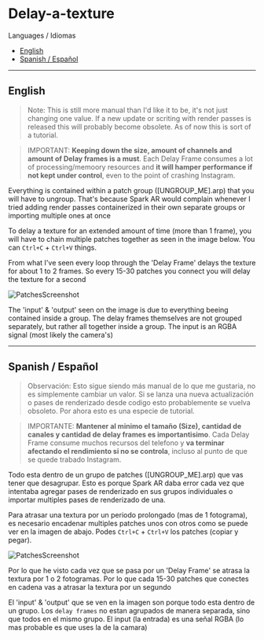 # Delay-a-texture
Languages / Idiomas
- [English](#English)
- [Spanish \/ Español](#Spanish--espa%C3%B1ol)

---

## English

> Note: This is still more manual than I'd like it to be, it's not just changing one value. If a new update or scriting with render passes is released this will probably become obsolete. As of now this is sort of a tutorial.

> IMPORTANT: **Keeping down the size, amount of channels and amount of Delay frames is a must**. Each Delay Frame consumes a lot of processing/memoory resources and **it will hamper performance if not kept under control**, even to the point of crashing Instagram.

Everything is contained within a patch group (\[UNGROUP_ME\].arp) that you will have to ungroup. That's because Spark AR would complain whenever I tried adding render passes containerized in their own separate groups or importing multiple ones at once

To delay a texture for an extended amount of time (more than 1 frame), you will have to chain multiple patches together as seen in the image below. You can `Ctrl+C` + `Ctrl+V` things.

From what I've seen every loop through the 'Delay Frame' delays the texture for about 1 to 2 frames. So every 15-30 patches you connect you will delay the texture for a second

![PatchesScreenshot](https://github.com/tomaspietravallo/Spark-AR/blob/master/delay-a-texture/Screen%20Shot%202020-07-14%20at%2000.08.59.png)

The 'input' & 'output' seen on the image is due to everything beeing contained inside a group. The delay frames themselves are not grouped separately, but rather all together inside a group. The input is an RGBA signal (most likely the camera's)

---- 

## Spanish / Español

> Observación: Esto sigue siendo más manual de lo que me gustaria, no es simplemente cambiar un valor. Si se lanza una nueva actualización o pases de renderizado desde codigo esto probablemente se vuelva obsoleto. Por ahora esto es una especie de tutorial.

> IMPORTANTE: **Mantener al minimo el tamaño (Size), cantidad de canales y cantidad de delay frames es importantisimo**. Cada Delay Frame consume muchos recursos del telefono y **va terminar afectando el rendimiento si no se controla**, incluso al punto de que se quede trabado Instagram.

Todo esta dentro de un grupo de patches (\[UNGROUP_ME\].arp) que vas tener que desagrupar. Esto es porque Spark AR daba error cada vez que intentaba agregar pases de renderizado en sus grupos individuales o importar multiples pases de renderizado de una.

Para atrasar una textura por un periodo prolongado (mas de 1 fotograma), es necesario encadenar multiples patches unos con otros como se puede ver en la imagen de abajo. Podes `Ctrl+C` + `Ctrl+V` los patches (copiar y pegar).

![PatchesScreenshot](https://github.com/tomaspietravallo/Spark-AR/blob/master/delay-a-texture/Screen%20Shot%202020-07-14%20at%2000.08.59.png)

Por lo que he visto cada vez que se pasa por un 'Delay Frame' se atrasa la textura por 1 o 2 fotogramas. Por lo que cada 15-30 patches que conectes en cadena vas a atrasar la textura por un segundo

El 'input' & 'output' que se ven en la imagen son porque todo esta dentro de un grupo. Los `delay frames` no estan agrupados de manera separada, sino que todos en el mismo grupo. El input (la entrada) es una señal RGBA (lo mas probable es que uses la de la camara)
